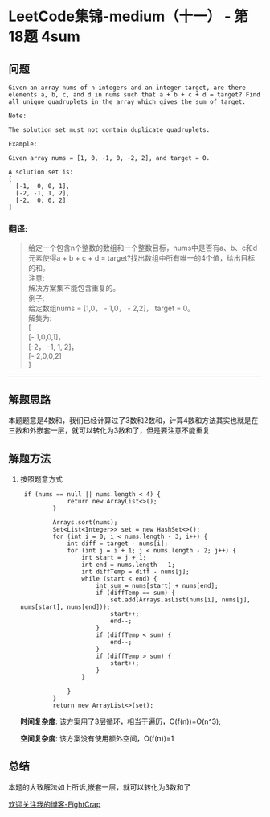 # LeetCode集锦-medium（十一） - 第18题 4sum

## 问题

```
Given an array nums of n integers and an integer target, are there elements a, b, c, and d in nums such that a + b + c + d = target? Find all unique quadruplets in the array which gives the sum of target.

Note:

The solution set must not contain duplicate quadruplets.

Example:

Given array nums = [1, 0, -1, 0, -2, 2], and target = 0.

A solution set is:
[
  [-1,  0, 0, 1],
  [-2, -1, 1, 2],
  [-2,  0, 0, 2]
]
```
### 翻译:
>给定一个包含n个整数的数组和一个整数目标，nums中是否有a、b、c和d元素使得a + b + c + d = target?找出数组中所有唯一的4个值，给出目标的和。  
>注意:  
>解决方案集不能包含重复的。  
>例子:    
>给定数组nums = [1,0， - 1,0， - 2,2]， target = 0。  
>解集为:  
> [  
> [- 1,0,0,1]，  
> [-2， -1, 1, 2]，  
> [- 2,0,0,2]  
> ]  
---
## 解题思路
本题题意是4数和，我们已经计算过了3数和2数和，计算4数和方法其实也就是在三数和外嵌套一层，就可以转化为3数和了，但是要注意不能重复
## 解题方法
1. 按照题意方式
    ```
     if (nums == null || nums.length < 4) {
                 return new ArrayList<>();
             }
     
             Arrays.sort(nums);
             Set<List<Integer>> set = new HashSet<>();
             for (int i = 0; i < nums.length - 3; i++) {
                 int diff = target - nums[i];
                 for (int j = i + 1; j < nums.length - 2; j++) {
                     int start = j + 1;
                     int end = nums.length - 1;
                     int diffTemp = diff - nums[j];
                     while (start < end) {
                         int sum = nums[start] + nums[end];
                         if (diffTemp == sum) {
                             set.add(Arrays.asList(nums[i], nums[j], nums[start], nums[end]));
                             start++;
                             end--;
                         }
                         if (diffTemp < sum) {
                             end--;
                         }
                         if (diffTemp > sum) {
                             start++;
                         }
                     }
     
                 }
             }
             return new ArrayList<>(set);
    ```
    __时间复杂度__:
    该方案用了3层循环，相当于遍历，O(f(n))=O(n^3);

    __空间复杂度__:
    该方案没有使用额外空间，O(f(n))=1


## 总结
本题的大致解法如上所诉,嵌套一层，就可以转化为3数和了


[欢迎关注我的博客-FightCrap](https://fightcrap.github.io/)
